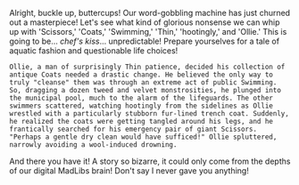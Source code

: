 Alright, buckle up, buttercups! Our word-gobbling machine has just churned out a masterpiece! Let's see what kind of glorious nonsense we can whip up with 'Scissors,' 'Coats,' 'Swimming,' 'Thin,' 'hootingly,' and 'Ollie.' This is going to be... *chef's kiss*... unpredictable! Prepare yourselves for a tale of aquatic fashion and questionable life choices!

```
Ollie, a man of surprisingly Thin patience, decided his collection of antique Coats needed a drastic change. He believed the only way to truly "cleanse" them was through an extreme act of public Swimming. So, dragging a dozen tweed and velvet monstrosities, he plunged into the municipal pool, much to the alarm of the lifeguards. The other swimmers scattered, watching hootingly from the sidelines as Ollie wrestled with a particularly stubborn fur-lined trench coat. Suddenly, he realized the coats were getting tangled around his legs, and he frantically searched for his emergency pair of giant Scissors. "Perhaps a gentle dry clean would have sufficed!" Ollie spluttered, narrowly avoiding a wool-induced drowning.
```

And there you have it! A story so bizarre, it could only come from the depths of our digital MadLibs brain! Don't say I never gave you anything!
